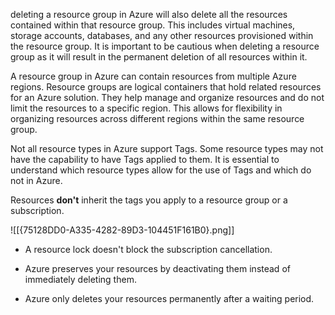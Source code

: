 deleting a resource group in Azure will also delete all the resources contained within that resource group. This includes virtual machines, storage accounts, databases, and any other resources provisioned within the resource group. It is important to be cautious when deleting a resource group as it will result in the permanent deletion of all resources within it.

A resource group in Azure can contain resources from multiple Azure regions. Resource groups are logical containers that hold related resources for an Azure solution. They help manage and organize resources and do not limit the resources to a specific region. This allows for flexibility in organizing resources across different regions within the same resource group.

Not all resource types in Azure support Tags. Some resource types may not have the capability to have Tags applied to them. It is essential to understand which resource types allow for the use of Tags and which do not in Azure.

Resources **don't** inherit the tags you apply to a resource group or a subscription.

![[{75128DD0-A335-4282-89D3-104451F161B0}.png]]

- A resource lock doesn't block the subscription cancellation.
    
- Azure preserves your resources by deactivating them instead of immediately deleting them.
    
- Azure only deletes your resources permanently after a waiting period.